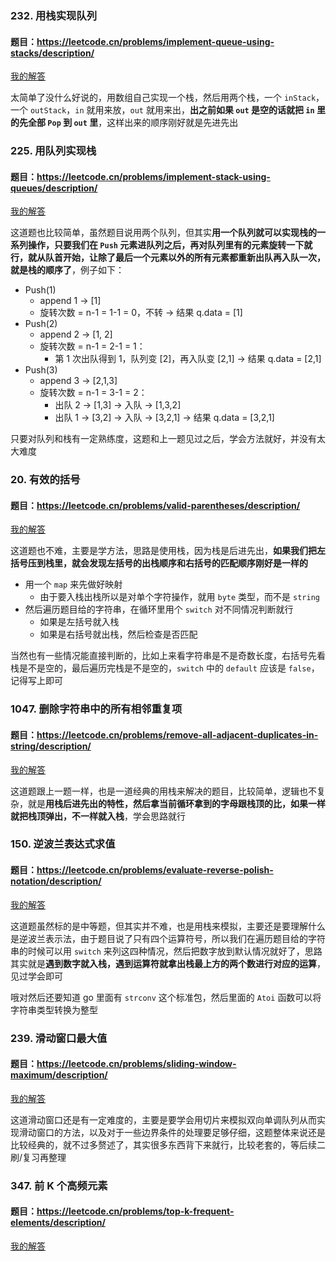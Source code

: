 ### 232. 用栈实现队列
#### 题目：https://leetcode.cn/problems/implement-queue-using-stacks/description/

[我的解答](https://github.com/EthanQC/my-learning-record/blob/main/data-structure-and-algorithm/problems-record/stack-and-queue/232-implement-queue-using-stacks.md)

太简单了没什么好说的，用数组自己实现一个栈，然后用两个栈，一个 `inStack`，一个 `outStack`，`in` 就用来放，`out` 就用来出，**出之前如果 `out` 是空的话就把 `in` 里的先全部 `Pop` 到 `out` 里**，这样出来的顺序刚好就是先进先出

### 225. 用队列实现栈
#### 题目：https://leetcode.cn/problems/implement-stack-using-queues/description/

[我的解答](https://github.com/EthanQC/my-learning-record/blob/main/data-structure-and-algorithm/problems-record/stack-and-queue/225-implement-stack-using-queues.md)

这道题也比较简单，虽然题目说用两个队列，但其实**用一个队列就可以实现栈的一系列操作，只要我们在 `Push` 元素进队列之后，再对队列里有的元素旋转一下就行，就从队首开始，让除了最后一个元素以外的所有元素都重新出队再入队一次，就是栈的顺序了**，例子如下：

* Push(1)
  * append 1 → [1]
  * 旋转次数 = n-1 = 1-1 = 0，不转
→ 结果 q.data = [1]
* Push(2)
  * append 2 → [1, 2]
  * 旋转次数 = n-1 = 2-1 = 1：
    * 第 1 次出队得到 1，队列变 [2]，再入队变 [2,1]
→ 结果 q.data = [2,1]
* Push(3)
  * append 3 → [2,1,3]
  * 旋转次数 = n-1 = 3-1 = 2：
    * 出队 2 → [1,3] → 入队 → [1,3,2]
    * 出队 1 → [3,2] → 入队 → [3,2,1]
→ 结果 q.data = [3,2,1]

只要对队列和栈有一定熟练度，这题和上一题见过之后，学会方法就好，并没有太大难度

### 20. 有效的括号
#### 题目：https://leetcode.cn/problems/valid-parentheses/description/

[我的解答](https://github.com/EthanQC/my-learning-record/blob/main/data-structure-and-algorithm/problems-record/stack-and-queue/20-valid-parentheses.md)

这道题也不难，主要是学方法，思路是使用栈，因为栈是后进先出，**如果我们把左括号压到栈里，就会发现左括号的出栈顺序和右括号的匹配顺序刚好是一样的**

* 用一个 `map` 来先做好映射
  * 由于要入栈出栈所以是对单个字符操作，就用 `byte` 类型，而不是 `string`
* 然后遍历题目给的字符串，在循环里用个 `switch` 对不同情况判断就行
  * 如果是左括号就入栈
  * 如果是右括号就出栈，然后检查是否匹配

当然也有一些情况能直接判断的，比如上来看字符串是不是奇数长度，右括号先看栈是不是空的，最后遍历完栈是不是空的，`switch` 中的 `default` 应该是 `false`，记得写上即可

### 1047. 删除字符串中的所有相邻重复项
#### 题目：https://leetcode.cn/problems/remove-all-adjacent-duplicates-in-string/description/

[我的解答](https://github.com/EthanQC/my-learning-record/blob/main/data-structure-and-algorithm/problems-record/stack-and-queue/1047-remove-all-adjacent-duplicates-in-string.md)

这道题跟上一题一样，也是一道经典的用栈来解决的题目，比较简单，逻辑也不复杂，就是**用栈后进先出的特性，然后拿当前循环拿到的字母跟栈顶的比，如果一样就把栈顶弹出，不一样就入栈**，学会思路就行

### 150. 逆波兰表达式求值
#### 题目：https://leetcode.cn/problems/evaluate-reverse-polish-notation/description/

[我的解答](https://github.com/EthanQC/my-learning-record/blob/main/data-structure-and-algorithm/problems-record/stack-and-queue/150-evaluate-reverse-polish-notation.md)

这道题虽然标的是中等题，但其实并不难，也是用栈来模拟，主要还是要理解什么是逆波兰表示法，由于题目说了只有四个运算符号，所以我们在遍历题目给的字符串的时候可以用 `switch` 来列这四种情况，然后把数字放到默认情况就好了，思路其实就是**遇到数字就入栈，遇到运算符就拿出栈最上方的两个数进行对应的运算**，见过学会即可

哦对然后还要知道 go 里面有 `strconv` 这个标准包，然后里面的 `Atoi` 函数可以将字符串类型转换为整型

### 239. 滑动窗口最大值
#### 题目：https://leetcode.cn/problems/sliding-window-maximum/description/

[我的解答](https://github.com/EthanQC/my-learning-record/blob/main/data-structure-and-algorithm/problems-record/stack-and-queue/239-sliding-window-maximum.md)

这道滑动窗口还是有一定难度的，主要是要学会用切片来模拟双向单调队列从而实现滑动窗口的方法，以及对于一些边界条件的处理要足够仔细，这题整体来说还是比较经典的，就不过多赘述了，其实很多东西背下来就行，比较老套的，等后续二刷/复习再整理

### 347. 前 K 个高频元素
#### 题目：https://leetcode.cn/problems/top-k-frequent-elements/description/

[我的解答](https://github.com/EthanQC/my-learning-record/blob/main/data-structure-and-algorithm/problems-record/stack-and-queue/347-top-k-frequent-elements.md)

